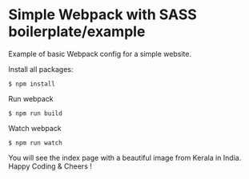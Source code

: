 # Simple Webpack with SASS boilerplate/example

Example of basic Webpack config for a simple website.

Install all packages:

```
$ npm install
```

Run webpack

```
$ npm run build
```

Watch webpack

```
$ npm run watch
```

You will see the index page with a beautiful image from Kerala in India.
Happy Coding & Cheers !
